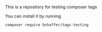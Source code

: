 This is a repository for testing composer tags

You can install it by running

```
composer require bshaffer/tags-testing
```
